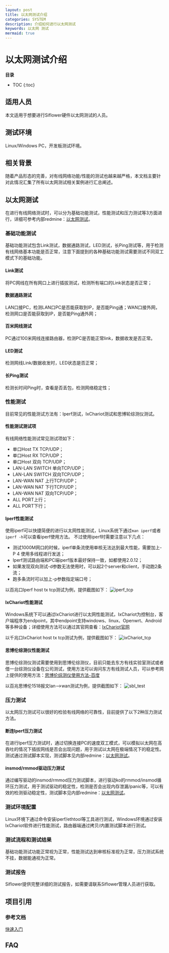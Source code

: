 ```yaml
---
layout: post
title: 以太网测试介绍
categories: SYSTEM
description: 介绍如何进行以太网测试
keywords: 以太网 测试
mermaid: true
---
```


# 以太网测试介绍


**目录**

* TOC
{:toc}


## 适用人员

本文适用于想要进行Siflower硬件以太网测试的人员。

## 测试环境

Linux/Windows PC，开发板测试环境。

## 相关背景

随着产品形态的完善，对有线网络功能/性能的测试也越来越严格，本文档主要针对此情况汇集了所有以太网测试相关案例进行汇总阐述。

## 以太网测试

在进行有线网络测试时，可以分为基础功能测试，性能测试和压力测试等3方面进行，详细可参考内部redmine：[以太网测试](http://redmine.siflower.cn/redmine/issues/7259)。

### 基础功能测试

基础功能测试包含Link测试，数据通路测试，LED测试，长Ping测试等，用于检测有线网络基本功能是否正常，注意下面提到的各种基础功能测试需要测试不同双工模式下的基础功能。

#### Link测试

将PC网线在所有网口上进行插拔测试，检测所有端口的Link状态是否正常；

#### 数据通路测试

LAN口接PC，检测LAN口PC是否能获取到IP，是否能Ping通；WAN口接外网，检测网口是否能获取到IP，是否能Ping通外网；

#### 百米网线测试

PC通过100米网线连接路由器，检测PC是否能正常link，数据收发是否正常。

#### LED测试

检测网线Link/数据收发时，LED状态是否正常；

#### 长Ping测试

检测长时间Ping时，查看是否丢包，检测网络稳定性；

### 性能测试

目前常见的性能测试方法有：Iperf测试，IxChariot测试和思博轮综测仪测试。

#### 性能测试测试项

有线网络性能测试常见测试项如下：
* 单口Host TX TCP/UDP；
* 单口Host RX TCP/UDP；
* 单口Host 双向 TCP/UDP；
* LAN-LAN SWITCH 单向TCP/UDP；
* LAN-LAN SWITCH 双向TCP/UDP；
* LAN-WAN NAT 上行TCP/UDP；
* LAN-WAN NAT 下行TCP/UDP；
* LAN-WAN NAT 双向TCP/UDP；
* ALL PORT上行；
* ALL PORT下行；

#### Iperf性能测试

使用iperf可以快捷简便的进行以太网性能测试，Linux系统下通过```man iperf```或者```iperf -h```可以查看iperf使用方法。
不过使用iperf时需要注意以下几点：
- 测试1000M网口的时候，iperf单条流使用单核无法达到最大性能，需要加上-P 4 使用多线程进行发送；
- Iperf测试路由端和PC端iperf版本最好保持一致，如都使用2.0.12；
- 如果发现双向测试-d参数无法使用时，可以起2个server和client，手动跑2条流；
- 跑多条流时可以加上-p参数指定端口号；

以百兆口Iperf host tx tcp测试为例，提供截图如下：
![iperf_tcp](/assets/images/ethernet_test/host_tx_tcp_iperf.png)


#### IxChariot性能测试

Windows系统下可以通过IxChariot进行以太网性能测试，IxChariot为控制台，客户端程序为endpoint，其中endpoint支持windows、linux、Openwrt、Android等多种设备；详细使用方法可以通过其官网查看：[IxChariot官网](https://www.ixiacom.com/zh/products/ixchariot)

以千兆口IxChariot host tx tcp测试为例，提供截图如下：
![ixChariot_tcp](/assets/images/ethernet_test/host_tx_tcp_IxChariot.png)

#### 思博伦综测仪性能测试
思博伦综测仪测试需要使用到思博伦综测仪，目前只能去东方有线实验室测试或者借一台综测仪设备在公司测试，使用方法可以询问东方有线测试人员，可以参考网上提供的使用方法：[思博伦综测仪使用方法-百度](https://wenku.baidu.com/view/efeb861ffad6195f312ba624.html)

以百兆思博伦1518报文lan-->wan测试为例，提供截图如下：
![sbl_test](/assets/images/ethernet_test/1518-up-SBL.png)

### 压力测试

以太网压力测试可以很好的检验有线网络的可靠性，目前提供了以下2种压力测试方法。

#### 断连Iperf压力测试

在进行Iperf压力测试时，通过切换连接PC的速度双工模式，可以模拟以太网在高吞吐的情况下插拔网线是否会出现问题，用于测试以太网在极端情况下的稳定性。测试通过测试脚本实现，测试脚本见内部redmine：[以太网测试](http://redmine.siflower.cn/redmine/issues/7259)。

#### insmod/rmmod驱动压力测试

通过编写驱动的insmod/rmmod压力测试脚本，进行驱动ko的rmmod/insmod循环压力测试，用于测试驱动的稳定性，检测是否会出现内存泄漏/panic等，可以有效的检测驱动稳定性，测试脚本见内部redmine：[以太网测试](http://redmine.siflower.cn/redmine/issues/7259)。

### 测试环境配置

Linux环境下通过命令安装iperf/ethtool等工具进行测试，Windows环境通过安装IxChariot软件进行性能测试，路由器端通过拷贝/内置测试脚本进行测试。

### 测试流程和测试结果

基础功能测试功能正常视为正常，性能测试达到审核标准视为正常，压力测试系统不挂，数据能通视为正常。

### 测试报告

Siflower提供完整详细的测试报告，如需要请联系Siflower管理人员进行获取。

## 项目引用

### 参考文档

[快速入门](https://bingchun.github.io/2020/08/05/quick_start/)

## FAQ

